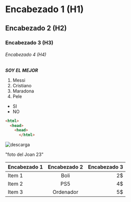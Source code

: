 # Encabezado 1 (H1)
## Encabezado 2 (H2)
### Encabezado 3 (H3)
###### Encabezado 4 (H4)

*__SOY EL__*
*__MEJOR__*

1. Messi
2. Cristiano
3. Maradona
4. Pele


* SI
* NO

```html
<html>
  <head>
    <head>
      </html>
````
![descarga](https://user-images.githubusercontent.com/113420749/191208627-528ef5cb-127e-44f7-9d39-6a64db165392.jpg) 

"foto del Joan 23"

| Encabezado 1 | Encabezado 2 | Encabezado 3 |
| ------------ | :----------: | -----------: |
| Item 1 | Boli | 2$ |
| Item 2 | PS5 | 4$ |
| Item 3 | Ordenador | 5$ |
